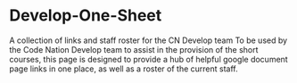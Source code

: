 # Develop-One-Sheet
A collection of links and staff roster for the CN Develop team
To be used by the Code Nation Develop team to assist in the provision of the short courses,
this page is designed to provide a hub of helpful google document page links in one place, as well as a roster of the current staff.
